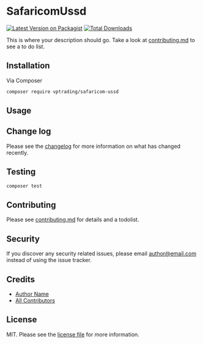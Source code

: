 # SafaricomUssd

[![Latest Version on Packagist][ico-version]][link-packagist]
[![Total Downloads][ico-downloads]][link-downloads]

This is where your description should go. Take a look at [contributing.md](contributing.md) to see a to do list.

## Installation

Via Composer

```bash
composer require vptrading/safaricom-ussd
```

## Usage

## Change log

Please see the [changelog](changelog.md) for more information on what has changed recently.

## Testing

```bash
composer test
```

## Contributing

Please see [contributing.md](contributing.md) for details and a todolist.

## Security

If you discover any security related issues, please email author@email.com instead of using the issue tracker.

## Credits

- [Author Name][link-author]
- [All Contributors][link-contributors]

## License

MIT. Please see the [license file](license.md) for more information.

[ico-version]: https://img.shields.io/packagist/v/vptrading/safaricom-ussd.svg?style=flat-square
[ico-downloads]: https://img.shields.io/packagist/dt/vptrading/safaricom-ussd.svg?style=flat-square
[ico-travis]: https://img.shields.io/travis/vptrading/safaricom-ussd/master.svg?style=flat-square
[ico-styleci]: https://styleci.io/repos/12345678/shield

[link-packagist]: https://packagist.org/packages/vptrading/safaricom-ussd
[link-downloads]: https://packagist.org/packages/vptrading/safaricom-ussd
[link-author]: https://github.com/vptrading
[link-contributors]: ../../contributors

